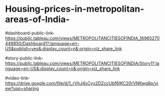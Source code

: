 # Housing-prices-in-metropolitan-areas-of-India-


#dashboard-public-link-https://public.tableau.com/views/METROPOLITANCITIESOFINDIA_16965270449850/Dashboard1?:language=en-US&publish=yes&:display_count=n&:origin=viz_share_link

#story-public-link-https://public.tableau.com/views/METROPOLITANCITIESOFINDIA/Story1?:language=en-US&:display_count=n&:origin=viz_share_link

#video-link-https://drive.google.com/file/d/1_rVhJ4sCyy2DZccUbf6IKC20rVNKwg8p/view?usp=sharing
